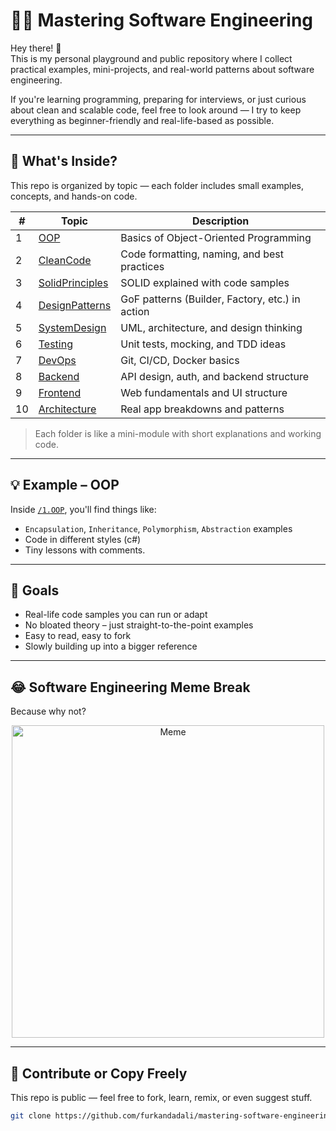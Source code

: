 # 👨‍💻 Mastering Software Engineering

Hey there! 👋  
This is my personal playground and public repository where I collect practical examples, mini-projects, and real-world patterns about software engineering.

If you're learning programming, preparing for interviews, or just curious about clean and scalable code, feel free to look around — I try to keep everything as beginner-friendly and real-life-based as possible.

---

## 📂 What's Inside?

This repo is organized by topic — each folder includes small examples, concepts, and hands-on code.

| #  | Topic                          | Description |
|----|--------------------------------|-------------|
| 1  | [OOP](./1.OOP)                 | Basics of Object-Oriented Programming |
| 2  | [CleanCode](./2.CleanCode)     | Code formatting, naming, and best practices |
| 3  | [SolidPrinciples](./3.SolidPrinciples) | SOLID explained with code samples |
| 4  | [DesignPatterns](./4.DesignPatterns) | GoF patterns (Builder, Factory, etc.) in action |
| 5  | [SystemDesign](./5.SystemDesign)     | UML, architecture, and design thinking |
| 6  | [Testing](./6.Testing)         | Unit tests, mocking, and TDD ideas |
| 7  | [DevOps](./7.DevOps)           | Git, CI/CD, Docker basics |
| 8  | [Backend](./8.Backend)         | API design, auth, and backend structure |
| 9  | [Frontend](./9.Frontend)       | Web fundamentals and UI structure |
| 10 | [Architecture](./10.Architecture) | Real app breakdowns and patterns |

> Each folder is like a mini-module with short explanations and working code.

---

## 💡 Example – OOP

Inside [`/1.OOP`](./1.OOP), you'll find things like:

- `Encapsulation`, `Inheritance`, `Polymorphism`, `Abstraction` examples
- Code in different styles (c#)
- Tiny lessons with comments.

---

## 🎯 Goals

- Real-life code samples you can run or adapt
- No bloated theory – just straight-to-the-point examples
- Easy to read, easy to fork
- Slowly building up into a bigger reference

---

## 😂 Software Engineering Meme Break

Because why not?

<p align="center">
  <img src="https://i.imgur.com/Y2iMqih.png" alt="Meme" width="500" />
</p>

---

## 🤝 Contribute or Copy Freely

This repo is public — feel free to fork, learn, remix, or even suggest stuff.

```bash
git clone https://github.com/furkandadali/mastering-software-engineering.git
